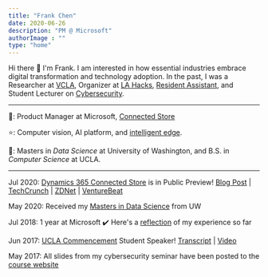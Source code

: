 ```yaml
---
title: "Frank Chen"
date: 2020-06-26
description: "PM @ Microsoft"
authorImage : ""
type: "home"
---
```


Hi there 👋 I'm Frank. I am interested in how essential industries embrace digital transformation and technology adoption. In the past, I was a Researcher at [VCLA](http://vcla.stat.ucla.edu/), Organizer at [LA Hacks](https://lahacks.com/), [Resident Assistant](https://reslife.ucla.edu/employment/ra), and Student Lecturer on [Cybersecurity](https://kfrankc.com/cs88s/).

---

💼: Product Manager at Microsoft, [Connected Store](https://dynamics.microsoft.com/en-us/ai/connected-store/)

⭐: Computer vision, AI platform, and [intelligent edge](https://azure.microsoft.com/en-us/overview/future-of-cloud/).

🍎: Masters in _Data Science_ at University of Washington, and B.S. in _Computer Science_ at UCLA.

---

Jul 2020: [Dynamics 365 Connected Store](https://dynamics.microsoft.com/en-us/ai/connected-store/) is in Public Preview! [Blog Post](https://cloudblogs.microsoft.com/dynamics365/bdm/2020/07/22/introducing-new-functionalities-to-dynamics-365-connected-store/) | [TechCrunch](https://techcrunch.com/2020/07/21/microsoft-introduces-customer-voice-a-real-time-customer-feedback-tool/) | [ZDNet](https://www.zdnet.com/article/microsoft-releases-preview-of-its-dynamics-365-connected-store-and-fraud-protection-services/) | [VentureBeat](https://venturebeat.com/2020/07/21/microsoft-launches-new-ai-powered-dynamics-365-retail-and-fraud-services/)

May 2020: Received my [Masters in Data Science](https://www.washington.edu/datasciencemasters/) from UW

Jul 2018: 1 year at Microsoft ✔️ Here's a [reflection](https://www.linkedin.com/pulse/lessons-from-1-year-microsoft-frank-chen/) of my experience so far

Jun 2017: [UCLA Commencement](https://samueli.ucla.edu/2017_commencement/) Student Speaker! [Transcript](https://kfrankc.com/posts/ucla-commencement-speech/) | [Video](https://www.youtube.com/watch?v=wr6u5Q-SZRo&feature=youtu.be&t=1h59m20s)

May 2017: All slides from my cybersecurity seminar have been posted to the [course website](https://kfrankc.com/cs88s)
